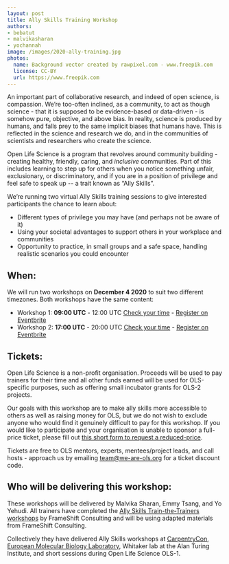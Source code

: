```yaml
---
layout: post
title: Ally Skills Training Workshop
authors:
- bebatut
- malvikasharan
- yochannah
image: /images/2020-ally-training.jpg
photos:
  name: Background vector created by rawpixel.com - www.freepik.com
  license: CC-BY
  url: https://www.freepik.com
---
```


An important part of collaborative research, and indeed of open science, is compassion. We’re too-often inclined, as a community, to act as though science - that it is supposed to be evidence-based or data-driven - is somehow pure, objective, and above bias. In reality, science is produced by humans, and falls prey to the same implicit biases that humans have. This is reflected in the science and research we do, and in the communities of scientists and researchers who create the science.

Open Life Science is a program that revolves around community building - creating healthy, friendly, caring, and _inclusive_ communities. Part of this includes learning to step up for others when you notice something unfair, exclusionary, or discriminatory, and if you are in a position of privilege and feel safe to speak up -- a trait known as “Ally Skills”.

We’re running two virtual Ally Skills training sessions to give interested participants the chance to learn about:
- Different types of privilege you may have (and perhaps not be aware of it)
- Using your societal advantages to support others in your workplace and communities
- Opportunity to practice, in small groups and a safe space, handling realistic scenarios you could encounter

## When:

We will run two workshops on **December 4 2020** to suit two different timezones. Both workshops have the same content:

- Workshop 1: **09:00 UTC** - 12:00 UTC [Check your time](https://arewemeetingyet.com/UTC/2020-12-04/09:00/Ally%20Skills%20Training%20by%20OLS) - [Register on Eventbrite](https://www.eventbrite.co.uk/e/ally-skills-training-by-open-life-science-tickets-124094438807)
- Workshop 2: **17:00 UTC** - 20:00 UTC [Check your time](https://arewemeetingyet.com/UTC/2020-12-04/17:00/Ally%20Skills%20Training%20by%20OLS) - [Register on Eventbrite](https://www.eventbrite.co.uk/e/ally-skills-training-by-open-life-science-tickets-123254606847)

## Tickets:

Open Life Science is a non-profit organisation. Proceeds will be used to pay trainers for their time and all other funds earned will be used for OLS-specific purposes, such as offering small incubator grants for OLS-2 projects.

Our goals with this workshop are to make ally skills more accessible to others as well as raising money for OLS, but we do not wish to exclude anyone who would find it genuinely difficult to pay for this workshop. If you would like to participate and your organisation is unable to sponsor a full-price ticket, please fill out [this short form to request a reduced-price](https://forms.gle/fewzxJZBnBVTvwu28).

Tickets are free to OLS mentors, experts, mentees/project leads, and call hosts - approach us by emailing team@we-are-ols.org for a ticket discount code.

## Who will be delivering this workshop:

These workshops will be delivered by Malvika Sharan, Emmy Tsang, and Yo Yehudi. All trainers have completed the [Ally Skills Train-the-Trainers workshops](https://frameshiftconsulting.com/ally-skills-workshop/) by FrameShift Consulting and will be using adapted materials from FrameShift Consulting.

Collectively they have delivered Ally Skills workshops at [CarpentryCon](https://2020.carpentrycon.org/schedule/#session-45), [European Molecular Biology Laboratory](https://grp-bio-it.embl-community.io/blog/posts/2019-03-14-ally-skills/), Whitaker lab at the Alan Turing Institute, and short sessions during Open Life Science OLS-1.
